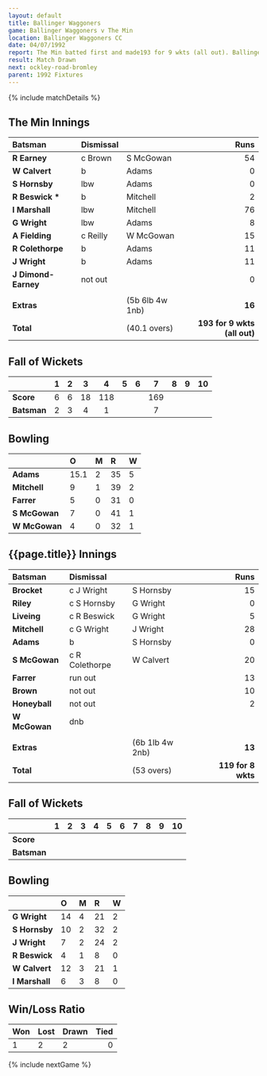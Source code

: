 ```yaml
---
layout: default
title: Ballinger Waggoners
game: Ballinger Waggoners v The Min
location: Ballinger Waggoners CC
date: 04/07/1992
report: The Min batted first and made193 for 9 wkts (all out). Ballinger Waggoners were 119 for 8 wkts, when time ran out
result: Match Drawn
next: ockley-road-bromley
parent: 1992 Fixtures
---
```


{% include matchDetails %}

## The Min Innings

| Batsman | Dismissal |  | Runs |
|:---|:---|---|---:|
| **R Earney** | c Brown | S McGowan | 54 | 
| **W Calvert** | b | Adams | 0 | 
| **S Hornsby** | lbw | Adams | 0 | 
| **R Beswick &#42;** | b | Mitchell | 2 | 
| **I Marshall** | lbw | Mitchell | 76 | 
| **G Wright** | lbw | Adams | 8 | 
| **A Fielding** | c Reilly | W McGowan | 15 | 
| **R Colethorpe** | b | Adams | 11 | 
| **J Wright** | b | Adams | 11 | 
| **J Dimond-Earney** | not out |  | 0 | 
|  |  |  |  | 
| **Extras** | | (5b 6lb 4w 1nb) | **16** | 
| **Total** | | (40.1 overs) | **193 for 9 wkts (all out)** | 

## Fall of Wickets

| | 1 | 2 | 3 | 4 | 5 | 6 | 7 | 8 | 9 | 10 |
|---|:---:|:---:|:---:|:---:|:---:|:---:|:---:|:---:|:---:|:---:|
| **Score** | 6 | 6 | 18 | 118 |  |  | 169 |  |  |  |
| **Batsman** | 2 | 3 | 4 | 1 |  |  | 7 |  |  |  |

## Bowling

| | O | M | R | W |
|---|:---|:---|:---|:---|
| **Adams** | 15.1 | 2 | 35 | 5 | 
| **Mitchell** | 9 | 1 | 39 | 2 | 
| **Farrer** | 5 | 0 | 31 | 0 | 
| **S McGowan** | 7 | 0 | 41 | 1 | 
| **W McGowan** | 4 | 0 | 32 | 1 | 

## {{page.title}} Innings

| Batsman | Dismissal |  | Runs |
|:---|:---|---|---:|
| **Brocket** | c J Wright | S Hornsby | 15 | 
| **Riley** | c S Hornsby | G Wright | 0 | 
| **Liveing** | c R Beswick | G Wright | 5 | 
| **Mitchell** | c G Wright | J Wright | 28 | 
| **Adams** | b | S Hornsby | 0 | 
| **S McGowan** | c R Colethorpe | W Calvert | 20 |
| **Farrer** | run out |  | 13 | 
| **Brown** | not out |  | 10 |
| **Honeyball** | not out |  | 2 | 
| **W McGowan** | dnb |  |  | 
|  |  |  |  |
| **Extras** | | (6b 1lb 4w 2nb) | **13** | 
| **Total** | | (53 overs) | **119 for 8 wkts** | 

## Fall of Wickets

| | 1 | 2 | 3 | 4 | 5 | 6 | 7 | 8 | 9 | 10 |
|---|:---:|:---:|:---:|:---:|:---:|:---:|:---:|:---:|:---:|:---:|
| **Score** |  |  |  |  |  |  |  |  |  |  |
| **Batsman** |  |  |  |  |  |  |  |  |  |  |

## Bowling

| | O | M | R | W |
|---|:---|:---|:---|:---|
| **G Wright** | 14 | 4 | 21 | 2 | 
| **S Hornsby** | 10 | 2 | 32 | 2 | 
| **J Wright** | 7 | 2 | 24 | 2 | 
| **R Beswick** | 4 | 1 | 8 | 0 | 
| **W Calvert** | 12 | 3 | 21 | 1 |
| **I Marshall** | 6 | 3 | 8 | 0 |

## Win/Loss Ratio

| Won | Lost | Drawn | Tied |
|:---|:---|:---|---:|
| 1 | 2 | 2 | 0 |

{% include nextGame %}